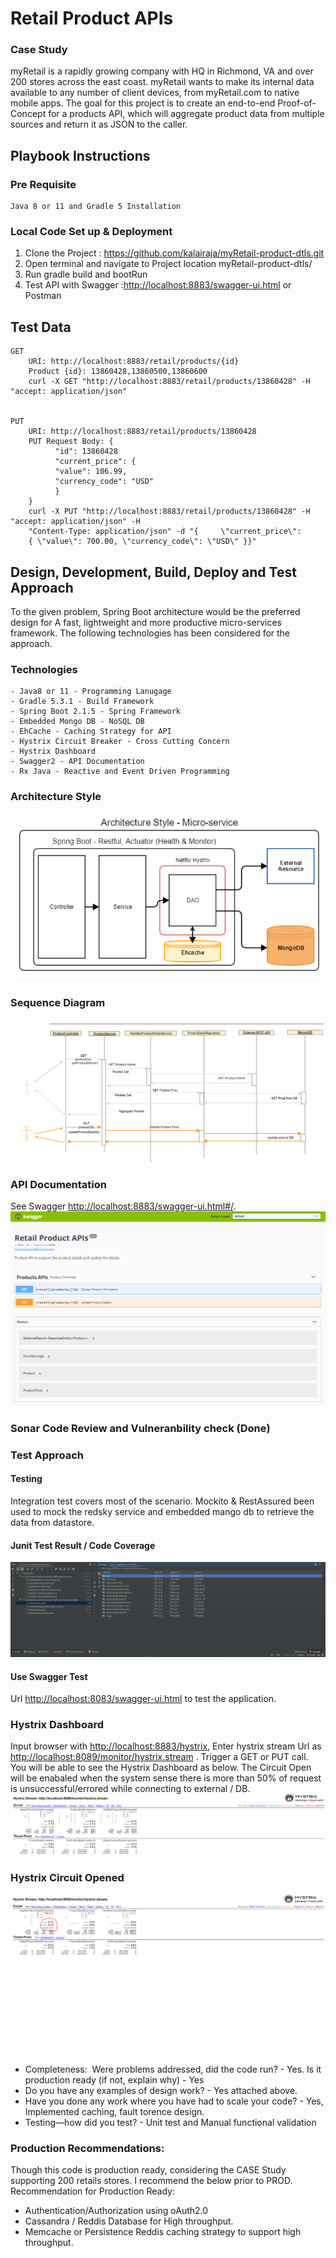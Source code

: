 # Retail Product APIs 
### Case Study
myRetail is a rapidly growing company with HQ in Richmond, VA and over 200 stores across the east coast. myRetail wants to make its internal data available to any number of client devices, from myRetail.com to native mobile apps. 
The goal for this project is to create an end-to-end Proof-of-Concept for a products API, which will aggregate product data from multiple sources and return it as JSON to the caller.
## Playbook Instructions
### Pre Requisite
    Java 8 or 11 and Gradle 5 Installation

### Local Code Set up & Deployment
1. Clone the Project : https://github.com/kalairaja/myRetail-product-dtls.git
2. Open terminal and navigate to Project location myRetail-product-dtls/
3. Run gradle build and bootRun
4. Test API with Swagger :<http://localhost:8883/swagger-ui.html> or Postman

## Test Data
    GET 
        URI: http://localhost:8883/retail/products/{id}
        Product {id}: 13860428,13860500,13860600
        curl -X GET "http://localhost:8883/retail/products/13860428" -H "accept: application/json"


    PUT 
        URI: http://localhost:8883/retail/products/13860428
        PUT Request Body: {
              "id": 13860428
              "current_price": {
              "value": 106.99,
              "currency_code": "USD"
              }
        }
        curl -X PUT "http://localhost:8883/retail/products/13860428" -H "accept: application/json" -H 
        "Content-Type: application/json" -d "{     \"current_price\": 
        { \"value\": 700.00, \"currency_code\": \"USD\" }}"

## Design, Development, Build, Deploy and Test Approach
To the given problem, Spring Boot architecture would be the preferred design for A fast, lightweight and more productive micro-services framework. The following technologies has been considered for the approach.
### Technologies
    - Java8 or 11 - Programming Lanugage
    - Gradle 5.3.1 - Build Framework
    - Spring Boot 2.1.5 - Spring Framework
    - Embedded Mongo DB - NoSQL DB
    - EhCache - Caching Strategy for API
    - Hystrix Circuit Breaker - Cross Cutting Concern
    - Hystrix Dashboard 
    - Swagger2 - API Documentation
    - Rx Java - Reactive and Event Driven Programming
### Architecture Style
![Arch](src/main/resources/images/Arch_Style.PNG)
### Sequence Diagram
![Sequence](src/main/resources/images/Microservice-seq.PNG)
### API Documentation
See Swagger <http://localhost:8883/swagger-ui.html#/>.
![Swagger](src/main/resources/images/swagger.PNG)

### Sonar Code Review and Vulneranbility check (Done)

### Test Approach

#### Testing
Integration test covers most of the scenario. Mockito & RestAssured been used to mock the redsky service and embedded mango db to retrieve the data from datastore.

#### Junit Test Result / Code Coverage
![UnitTest](src/main/resources/images/UnitTestResult.PNG)


#### Use Swagger Test
Url <http://localhost:8083/swagger-ui.html> to test the application.

### Hystrix Dashboard
Input browser with <http://localhost:8883/hystrix>, Enter hystrix stream Url as <http://localhost:8089/monitor/hystrix.stream> .
Trigger a GET or PUT call. You will be able to see the Hystrix Dashboard as below. The Circuit Open will be enabaled when the system sense there is more than 50% of request is unsuccessful/errored while connecting to external / DB.
![Hystrix](src/main/resources/images/Hystrix.PNG)

### Hystrix Circuit Opened
![Hystrix](src/main/resources/images/HystrixOpen.PNG)



-   Completeness:  Were problems addressed, did the code run? - Yes. Is it production ready (if not, explain why) - Yes
-   Do you have any examples of design work? - Yes attached above.
-   Have you done any work where you have had to scale your code? - Yes, Implemented caching, fault torence design. 
-   Testing—how did you test? - Unit test and Manual functional validation

### Production Recommendations:
Though this code is production ready, considering the CASE Study supporting 200 retails stores. I recommend the below prior to PROD.
Recommendation for Production Ready:
-   Authentication/Authorization using oAuth2.0
-   Cassandra / Reddis Database for High throughput.
-   Memcache or Persistence Reddis caching strategy to support high throughput.
